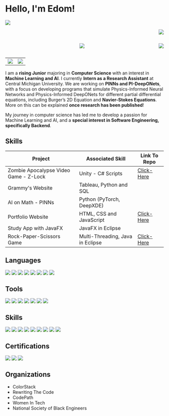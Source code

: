 # Hello, I'm Edom!          
<div>
<p align="left"><a href="https://drive.google.com/file/d/1h-ei2vxYnh_Vl240Hk4TwxFyrNKYwdh2/view?usp=sharing"><img src="https://img.shields.io/badge/-Resume-0072b1?&style=for-the-badge&logoColor=white" /></a></p>  
<p align="right"><a href="https://www.linkedin.com/in/edombelayneh"><img src="https://img.shields.io/badge/-LinkedIn-0072b1?&style=for-the-badge&logo=linkedin&logoColor=white" /></a</p>
</div>

<div style="display: flex; justify-content: space-between;">
  <p align="left">
    <a href="https://drive.google.com/file/d/1h-ei2vxYnh_Vl240Hk4TwxFyrNKYwdh2/view?usp=sharing">
      <img src="https://img.shields.io/badge/-Resume-0072b1?&style=for-the-badge&logoColor=white" />
    </a>
  </p>
  <p align="right">
    <a href="https://www.linkedin.com/in/edombelayneh">
      <img src="https://img.shields.io/badge/-LinkedIn-0072b1?&style=for-the-badge&logo=linkedin&logoColor=white" />
    </a>
  </p>
</div>


<table width="400%">
  <tr>
    <td align="left">
      <a href="https://drive.google.com/file/d/1h-ei2vxYnh_Vl240Hk4TwxFyrNKYwdh2/view?usp=sharing">
        <img src="https://img.shields.io/badge/-Resume-0072b1?&style=for-the-badge&logoColor=white" />
      </a>
    </td>
    <td align="right">
      <a href="https://www.linkedin.com/in/edombelayneh">
        <img src="https://img.shields.io/badge/-LinkedIn-0072b1?&style=for-the-badge&logo=linkedin&logoColor=white" />
      </a>
    </td>
  </tr>
</table>



I am a **rising Junior** majoring in **Computer Science** with an interest in **Machine Learning and AI**. I currently **Intern as a Research Assistant** at Central Michigan University. We are working on **PINNs and PI-DeepONets**, with a focus on developing programs that simulate Physics-Informed Neural Networks and Physics-Informed DeepONets for different partial differential equations, including Burger’s 2D Equation and **Navier-Stokes Equations**. More on this can be explained **once research has been published**!

My journey in computer science has led me to develop a passion for Machine Learning and AI, and a **special interest in Software Engineering, specifically Backend**.

## Skills

| Project                                       | Associated Skill           | Link To Repo    |
|-----------------------------------------------|----------------------------|-----------------|
| Zombie Apocalypse Video Game - Z-Lock         | Unity - C# Scripts               |  <a href="https://github.com/edombelayneh/Zombie-Apocalypse-Video-Game-Z-Lock.git">Click-Here</a> |
| Grammy's Website                              | Tableau, Python and SQL          |                 |
| AI on Math - PINNs                            | Python (PyTorch, DeepXDE)        |                 |
| Portfolio Website                             | HTML, CSS and JavaScript         |  <a href="https://github.com/edombelayneh/edombelayneh.github.io.git">Click-Here</a> |
| Study App with JavaFX                         | JavaFX in Eclipse                |                 |
| Rock-Paper-Scissors Game                      | Multi-Threading, Java in Eclipse |  <a href="https://github.com/edombelayneh/RPS-game-with-Multithreading.git">Click-Here</a> |



## Languages
<div>
    <img src="https://img.shields.io/badge/-Java-red?&style=for-the-badge&logo=Java&logoColor=white" />
    <img src="https://img.shields.io/badge/-Python-1679A7?&style=for-the-badge&logo=Python&logoColor=white" />
    <img src="https://img.shields.io/badge/-Swift-EF3B2D?&style=for-the-badge&logo=Swift&logoColor=white" />
    <img src="https://img.shields.io/badge/-Html-orange?&style=for-the-badge&logo=html5&logoColor=white" />
    <img src="https://img.shields.io/badge/-CSS-blue?&style=for-the-badge&logo=css3&logoColor=white" />
    <img src="https://img.shields.io/badge/-JavaScript-e8d82a?&style=for-the-badge&logo=javascript&logoColor=white" />
    <img src="https://img.shields.io/badge/-C-5b9bf5?&style=for-the-badge&logo=c&logoColor=white" />
    <img src="https://img.shields.io/badge/-C++-032d69?&style=for-the-badge&logo=cplusplus&logoColor=white" />
</div>

## Tools
<div>
    <img src="https://img.shields.io/badge/-Eclipse-1679A7?&style=for-the-badge&logo=Eclipse&logoColor=white" />
    <img src="https://img.shields.io/badge/-JupyterNotebook-orange?&style=for-the-badge&logo=Jupyter&logoColor=white" />
    <img src="https://img.shields.io/badge/-MySQL-4c20b3?&style=for-the-badge&logo=mysql&logoColor=white" />
    <img src="https://img.shields.io/badge/-VSCode-364559?&style=for-the-badge&logoColor=white" />
    <img src="https://img.shields.io/badge/-XCode-1a529c?&style=for-the-badge&logo=xcode&logoColor=white" />
    <img src="https://img.shields.io/badge/-Arduino-35969c?&style=for-the-badge&logo=arduino&logoColor=white" />
    <img src="https://img.shields.io/badge/-Unity-27292b?&style=for-the-badge&logo=unity&logoColor=white" />
</div>

## Skills
<div>
    <img src="https://img.shields.io/badge/-Multithreading-1679A7?&style=for-the-badge&logo=Eclipse&logoColor=white" />
    <img src="https://img.shields.io/badge/-Neural Networks-1679A7?&style=for-the-badge&logo=Eclipse&logoColor=white" />
    <img src="https://img.shields.io/badge/-Physics Informed Neural Networks-1679A7?&style=for-the-badge&logo=Eclipse&logoColor=white" />
    <img src="https://img.shields.io/badge/-Physics Informed DeepONets-1679A7?&style=for-the-badge&logo=Eclipse&logoColor=white" />
    <img src="https://img.shields.io/badge/-Machine Learning-1679A7?&style=for-the-badge&logo=Eclipse&logoColor=white" />
    <img src="https://img.shields.io/badge/-PyTorch-1679A7?&style=for-the-badge&logo=Eclipse&logoColor=white" />
    <img src="https://img.shields.io/badge/-DeepXDE-1679A7?&style=for-the-badge&logo=Eclipse&logoColor=white" />
    <img src="https://img.shields.io/badge/-JAX-1679A7?&style=for-the-badge&logo=Eclipse&logoColor=white" />
    <img src="https://img.shields.io/badge/-Tensor Flow-1679A7?&style=for-the-badge&logo=Eclipse&logoColor=white" />
</div>


## Certifications
<div>
<img src="https://img.shields.io/badge/-CyberSecurity Certificate | Google-618dd4?&style=for-the-badge&logo=google&logoColor=white" />
<img src="https://img.shields.io/badge/-Python Specialist | Global Tech Experience-1679A7?&style=for-the-badge&logo=python&logoColor=white" />
<img src="https://img.shields.io/badge/-SQL Specialist | Global Tech Experience-4c20b3?&style=for-the-badge&logo=mysql&logoColor=white" />
</div>

## Organizations
- ColorStack
- Rewriting The Code
- CodePath
- Women In Tech
- National Society of Black Engineers
